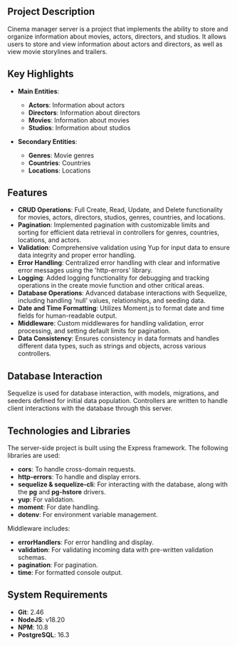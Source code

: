 ## Project Description

Cinema manager server is a project that implements the ability to store and organize information about movies, actors, directors, and studios. It allows users to store and view information about actors and directors, as well as view movie storylines and trailers.

## Key Highlights

- **Main Entities**:

  - **Actors**: Information about actors
  - **Directors**: Information about directors
  - **Movies**: Information about movies
  - **Studios**: Information about studios

- **Secondary Entities**:
  - **Genres**: Movie genres
  - **Countries**: Countries
  - **Locations**: Locations

## Features

- **CRUD Operations**: Full Create, Read, Update, and Delete functionality for movies, actors, directors, studios, genres, countries, and locations.
- **Pagination**: Implemented pagination with customizable limits and sorting for efficient data retrieval in controllers for genres, countries, locations, and actors.
- **Validation**: Comprehensive validation using Yup for input data to ensure data integrity and proper error handling.
- **Error Handling**: Centralized error handling with clear and informative error messages using the 'http-errors' library.
- **Logging**: Added logging functionality for debugging and tracking operations in the create movie function and other critical areas.
- **Database Operations**: Advanced database interactions with Sequelize, including handling 'null' values, relationships, and seeding data.
- **Date and Time Formatting**: Utilizes Moment.js to format date and time fields for human-readable output.
- **Middleware**: Custom middlewares for handling validation, error processing, and setting default limits for pagination.
- **Data Consistency**: Ensures consistency in data formats and handles different data types, such as strings and objects, across various controllers.

## Database Interaction

Sequelize is used for database interaction, with models, migrations, and seeders defined for initial data population. Controllers are written to handle client interactions with the database through this server.

## Technologies and Libraries

The server-side project is built using the Express framework. The following libraries are used:

- **cors**: To handle cross-domain requests.
- **http-errors**: To handle and display errors.
- **sequelize & sequelize-cli**: For interacting with the database, along with the **pg** and **pg-hstore** drivers.
- **yup**: For validation.
- **moment**: For date handling.
- **dotenv**: For environment variable management.

Middleware includes:

- **errorHandlers**: For error handling and display.
- **validation**: For validating incoming data with pre-written validation schemas.
- **pagination**: For pagination.
- **time**: For formatted console output.

## System Requirements

- **Git**: 2.46
- **NodeJS**: v18.20
- **NPM**: 10.8
- **PostgreSQL**: 16.3
